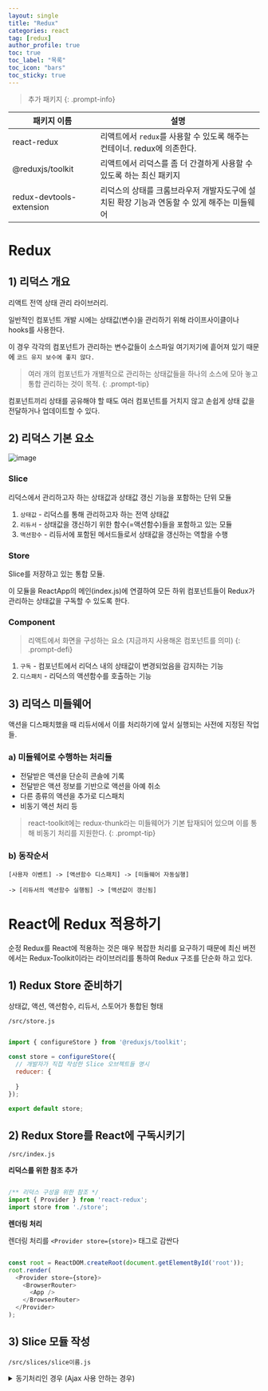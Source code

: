 ```yaml
---
layout: single
title: "Redux"
categories: react
tag: [redux]
author_profile: true
toc: true
toc_label: "목록"
toc_icon: "bars"
toc_sticky: true
---
```


> 추가 패키지
> {: .prompt-info}

| 패키지 이름               | 설명                                                                                        |
| ------------------------- | ------------------------------------------------------------------------------------------- |
| react-redux               | 리액트에서 `redux`를 사용할 수 있도록 해주는 컨테이너. redux에 의존한다.                    |
| @reduxjs/toolkit          | 리액트에서 리덕스를 좀 더 간결하게 사용할 수 있도록 하는 최신 패키지                        |
| redux-devtools- extension | 리덕스의 상태를 크롬브라우저 개발자도구에 설치된 확장 기능과 연동할 수 있게 해주는 미들웨어 |

# Redux

## 1) 리덕스 개요

리액트 전역 상태 관리 라이브러리.

일반적인 컴포넌트 개발 시에는 상태값(변수)을 관리하기 위해 라이프사이클이나 hooks를 사용한다.

이 경우 각각의 컴포넌트가 관리하는 변수값들이 소스파일 여기저기에 흩어져 있기 때문에 `코드 유지 보수에 좋지 않다.`

> 여러 개의 컴포넌트가 개별적으로 관리하는 상태값들을 하나의 소스에 모아 놓고 통합 관리하는 것이 목적.
> {: .prompt-tip}

컴포넌트끼리 상태를 공유해야 할 때도 여러 컴포넌트를 거치지 않고 손쉽게 상태 값을 전달하거나 업데이트할 수 있다.

## 2) 리덕스 기본 요소

![image](https://user-images.githubusercontent.com/105469077/202238385-5a379cc5-15c0-4272-9612-0bf483ee7856.png)

### Slice 

리덕스에서 관리하고자 하는 상태값과 상태값 갱신 기능을 포함하는 단위 모듈

1. `상태값` - 리덕스를 통해 관리하고자 하는 전역 상태값
2. `리듀서` - 상태값을 갱신하기 위한 함수(=액션함수)들을 포함하고 있는 모듈
3. `액션함수` - 리듀서에 포함된 메서드들로서 상태값을 갱신하는 역할을 수행

### Store

Slice를 저장하고 있는 통합 모듈.

이 모듈을 ReactApp의 메인(index.js)에 연결하여 모든 하위 컴포넌트들이 Redux가 관리하는 상태값을 구독할 수 있도록 한다.

### Component

> 리액트에서 화면을 구성하는 요소 (지금까지 사용해온 컴포넌트를 의미)
{: .prompt-defi}

1. `구독` - 컴포넌트에서 리덕스 내의 상태값이 변경되었음을 감지하는 기능
2. `디스패치` - 리덕스의 액션함수를 호출하는 기능


## 3) 리덕스 미들웨어

액션을 디스패치했을 때 리듀서에서 이를 처리하기에 앞서 실행되는 사전에 지정된 작업들.

### a) 미들웨어로 수행하는 처리들

- 전달받은 액션을 단순히 콘솔에 기록
- 전달받은 액션 정보를 기반으로 액션을 아예 취소
- 다른 종류의 액션을 추가로 디스패치
- 비동기 액션 처리 등

> react-toolkit에는 redux-thunk라는 미들웨어가 기본 탑재되어 있으며 이를 통해 비동기 처리를 지원한다.
{: .prompt-tip}

### b) 동작순서

```
[사용자 이벤트] -> [액션함수 디스패치] -> [미들웨어 자동실행] 

-> [리듀서의 액션함수 실행됨] -> [액션값이 갱신됨]
```

# React에 Redux 적용하기

순정 Redux를 React에 적용하는 것은 매우 복잡한 처리를 요구하기 때문에 최신  버전에서는 Redux-Toolkit이라는 라이브러리를 통하여 Redux 구조를 단순화 하고 있다.

## 1) Redux Store 준비하기

상태값, 액션, 액션함수, 리듀서, 스토어가 통합된 형태

`/src/store.js`

```javascript

import { configureStore } from '@reduxjs/toolkit';

const store = configureStore({
  // 개발자가 직접 작성한 Slice 오브젝트들 명시
  reducer: {
    
  }
});

export default store;

```

## 2) Redux Store를 React에 구독시키기

`/src/index.js`

**리덕스를 위한 참조 추가**

```javascript

/** 리덕스 구성을 위한 참조 */
import { Provider } from 'react-redux';
import store from './store';

```

**렌더링 처리**

렌더링 처리를 `<Provider store={store}>` 태그로 감싼다

```javascript

const root = ReactDOM.createRoot(document.getElementById('root')); 
root.render(
  <Provider store={store}>
    <BrowserRouter>
      <App />
    </BrowserRouter> 
  </Provider>
);

```

## 3) Slice 모듈 작성

`/src/slices/slice이름.js`

<details>
<summary>동기처리인 경우 (Ajax 사용 안하는 경우)</summary>
<div markdown='1'>

```javascript

import { createSlice } from '@reduxjs/toolkit';

const slice이름 = createSlice({
  name: 'slice이름',
  // 이 모듈이 관리하고자하는 상태값들을 명시
  initialState: {
    변수1: 100,
    변수2: 200
  },
  // 상태값을 갱신하기 위한 함수들을 구현
  // 컴포넌트에서 이 함수들을 호출할 때 전달되는 파라미터는 action.payload로 전달된다.
  // initialState와 동일한 구조의 JSON을 리턴한다.
  reducers: {
    액션함수1: (state, action) => {...state},
    액션함수2: (state, action) => {...state}
  }
});

// 액션함수들 내보내기
export const { 액션함수1, 액션함수2 } = slice이름.actions;

// 리듀서 객체 내보내기
export default slice이름.reducer;

```

</div>
</details>